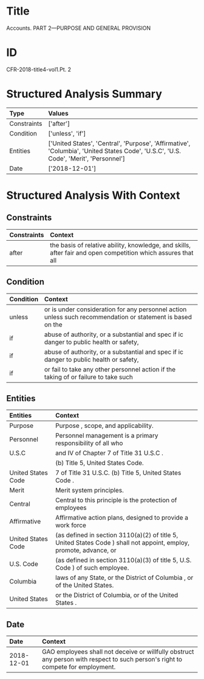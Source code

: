 # Title

 Accounts. PART 2—PURPOSE AND GENERAL PROVISION


# ID

 CFR-2018-title4-vol1.Pt. 2


# Structured Analysis Summary

| Type        | Values                                                                                                                               |
|:------------|:-------------------------------------------------------------------------------------------------------------------------------------|
| Constraints | ['after']                                                                                                                            |
| Condition   | ['unless', 'if']                                                                                                                     |
| Entities    | ['United States', 'Central', 'Purpose', 'Affirmative', 'Columbia', 'United States Code', 'U.S.C', 'U.S. Code', 'Merit', 'Personnel'] |
| Date        | ['2018-12-01']                                                                                                                       |


# Structured Analysis With Context

 


## Constraints

| Constraints   | Context                                                                                                      |
|:--------------|:-------------------------------------------------------------------------------------------------------------|
| after         | the basis of relative ability, knowledge, and skills, after fair and open competition which assures that all |


## Condition

| Condition   | Context                                                                                                    |
|:------------|:-----------------------------------------------------------------------------------------------------------|
| unless      | or is under consideration for any personnel action unless such recommendation or statement is based on the |
| if          | abuse of authority, or a substantial and spec if ic danger to public health or safety,                     |
| if          | abuse of authority, or a substantial and spec if ic danger to public health or safety,                     |
| if          | or fail to take any other personnel action if the taking of or failure to take such                        |


## Entities

| Entities           | Context                                                                                                            |
|:-------------------|:-------------------------------------------------------------------------------------------------------------------|
| Purpose            | Purpose , scope, and applicability.                                                                                |
| Personnel          | Personnel management is a primary responsibility of all who                                                        |
| U.S.C              | and IV of Chapter 7 of Title 31 U.S.C .                                                                            |
|                    |             (b) Title 5, United States Code.                                                                       |
| United States Code | 7 of Title 31 U.S.C. (b) Title 5, United States Code .                                                             |
| Merit              | Merit  system principles.                                                                                          |
| Central            | Central to this principle is the protection of employees                                                           |
| Affirmative        | Affirmative action plans, designed to provide a work force                                                         |
| United States Code | (as defined in section 3110(a)(2) of title 5, United States Code ) shall not appoint, employ, promote, advance, or |
| U.S. Code          | (as defined in section 3110(a)(3) of title 5, U.S. Code ) of such employee.                                        |
| Columbia           | laws of any State, or the District of Columbia , or of the United States.                                          |
| United States      | or the District of Columbia, or of the United States .                                                             |


## Date

| Date       | Context                                                                                                                         |
|:-----------|:--------------------------------------------------------------------------------------------------------------------------------|
| 2018-12-01 | GAO employees shall not deceive or willfully obstruct any person with respect to such person's right to compete for employment. |


